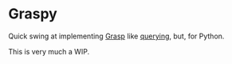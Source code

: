 # Graspy

Quick swing at implementing [Grasp](https://github.com/gkz/grasp) like [querying](http://www.graspjs.com/docs/squery/), but, for Python.

This is very much a WIP.
